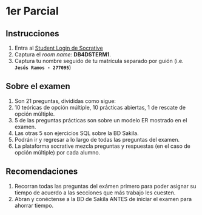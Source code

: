# 1er Parcial

## Instrucciones
1. Entra al [Student Login de Socrative](https://b.socrative.com/login/student/)
2. Captura el _room name:_ **DB4DSTERM1**.
3. Captura tu nombre seguido de tu matrícula separado por guión (i.e. **`Jesús Ramos - 277095`**)

## Sobre el examen
1. Son 21 preguntas, divididas como sigue:
2. 10 teóricas de opción múltiple, 10 prácticas abiertas, 1 de rescate de opción múltiple.
3. 5 de las preguntas prácticas son sobre un modelo ER mostrado en el examen.
4. Las otras 5 son ejercicios SQL sobre la BD Sakila.
5. Podrán ir y regresar a lo largo de todas las preguntas del examen.
6. La plataforma socrative mezcla preguntas y respuestas (en el caso de opción múltiple) por cada alumno.

## Recomendaciones
1. Recorran todas las preguntas del exámen primero para poder asignar su tiempo de acuerdo a las secciones que más trabajo les cuesten.
2. Abran y conéctense a la BD de Sakila ANTES de iniciar el examen para ahorrar tiempo.
